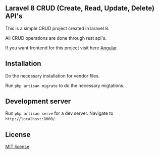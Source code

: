 ## Laravel 8 CRUD (Create, Read, Update, Delete) API's

This is a simple CRUD project created in laravel 8.

All CRUD operations are done through rest api's.

If you want frontend for this project visit here [Angular](https://github.com/yehuditlanel/Angular-fronted).

## Installation

Do the necessary installation for vendor files.

Run `php artisan migrate` to do the necessary migtations.

## Development server

Run `php artisan serve` for a dev server. Navigate to `http://localhost:8000/`.

## License

[MIT license](https://opensource.org/licenses/MIT).‏